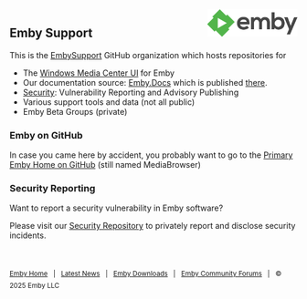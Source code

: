 <img align="right" height="48" src="logo.png" />

## Emby Support

This is the [EmbySupport](https://github.com/EmbySupport) GitHub organization which hosts repositories for

- The [Windows Media Center UI](https://github.com/EmbySupport/Emby.WMC.UI) for Emby
- Our documentation source: [Emby.Docs](https://github.com/EmbySupport/Emby.Docs) which is published [there](https://emby.media/support/articles/Home.html).
- [Security](https://github.com/EmbySupport/Emby.Security): Vulnerability Reporting and Advisory Publishing
- Various support tools and data (not all public)
- Emby Beta Groups (private)

### Emby on GitHub

In case you came here by accident, you probably want to go to the [Primary Emby Home on GitHub](https://github.com/MediaBrowser) (still named MediaBrowser)

### Security Reporting

Want to report a security vulnerability in Emby software?

Please visit our [Security Repository](https://github.com/EmbySupport/security) to privately report and disclose security incidents.

<p>&nbsp;</p>

<sub>[Emby Home](https://emby.media/) &nbsp; | &nbsp; [Latest News](https://emby.media/community/index.php?/blogs/) &nbsp; | &nbsp; [Emby Downloads](https://emby.media/download.html) &nbsp; | &nbsp; [Emby Community Forums](https://emby.media/community/) &nbsp; | &nbsp; © 2025 Emby LLC</sub>
